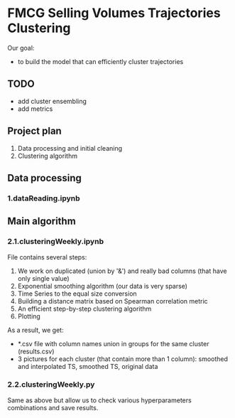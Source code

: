 # FMCG Selling Volumes Trajectories Clustering
Our goal:
 - to build the model that can efficiently cluster trajectories
 
## TODO
 - add cluster ensembling
 - add metrics

## Project plan
1. Data processing and initial cleaning
2. Clustering algorithm

## Data processing
### 1.dataReading.ipynb

## Main algorithm
### 2.1.clusteringWeekly.ipynb
File contains several steps:
1. We work on duplicated (union by '&') and really bad columns (that have only single value)
2. Exponential smoothing algorithm (our data is very sparse)
3. Time Series to the equal size conversion
4. Building a distance matrix based on Spearman correlation metric
5. An efficient step-by-step clustering algorithm
6. Plotting

As a result, we get:
 - *.csv file with column names union in groups for the same cluster (results.csv)
 - 3 pictures for each cluster (that contain more than 1 column): smoothed and interpolated TS, smoothed TS, original data

### 2.2.clusteringWeekly.py
Same as above but allow us to check various hyperparameters combinations and save results.
